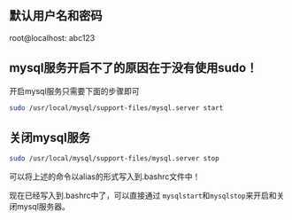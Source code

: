 ## 默认用户名和密码

root@localhost: abc123

## mysql服务开启不了的原因在于没有使用sudo！
开启mysql服务只需要下面的步骤即可
```bash
sudo /usr/local/mysql/support-files/mysql.server start
```

## 关闭mysql服务
```bash
sudo /usr/local/mysql/support-files/mysql.server stop
```

可以将上述的命令以alias的形式写入到.bashrc文件中！

现在已经写入到.bashrc中了，可以直接通过
`mysqlstart`和`mysqlstop`来开启和关闭mysql服务器。